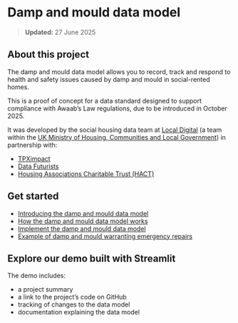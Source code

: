 # Damp and mould data model

> **Updated:** 27 June 2025

## About this project

The damp and mould data model allows you to record, track and respond to health and safety issues caused by damp and mould in social-rented homes.

This is a proof of concept for a data standard designed to support compliance with Awaab’s Law regulations, due to be introduced in October 2025\.

It was developed by the social housing data team at [Local Digital](https://www.localdigital.gov.uk/) (a team within the [UK Ministry of Housing, Communities and Local Government](https://www.gov.uk/government/organisations/ministry-of-housing-communities-local-government)) in partnership with:

* [TPXimpact](https://www.tpximpact.com/)  
* [Data Futurists](https://www.datafuturists.co.uk/)  
* [Housing Associations Charitable Trust (HACT)](https://hact.org.uk/)

## Get started

* [Introducing the damp and mould data model](Guidance/Introducing%20the%20damp%20and%20mould%20data%20model.md)  
* [How the damp and mould data model works](Guidance/How%20the%20damp%20and%20mould%20data%20model%20works.md)   
* [Implement the damp and mould data model](Guidance/Implement%20the%20damp%20and%20mould%20data%20model.md)  
* [Example of damp and mould warranting emergency repairs](Guidance/Example%20of%20damp%20and%20mould%20warranting%20emergency%20repairs.md)

## Explore our demo built with Streamlit

The demo includes:

* a project summary  
* a link to the project’s code on GitHub  
* tracking of changes to the data model  
* documentation explaining the data model










